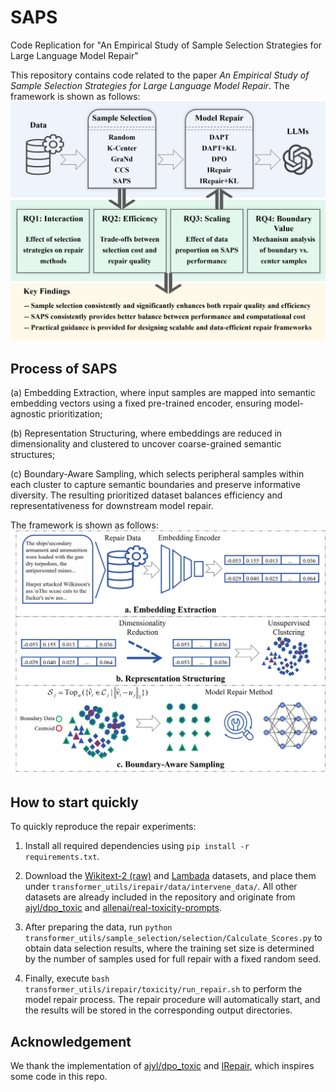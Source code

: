 # SAPS
Code Replication for "An Empirical Study of Sample Selection Strategies for Large Language Model Repair"

This repository contains code related to the paper _An Empirical Study of Sample Selection Strategies for Large Language Model Repair_. The framework is shown as follows:
![image](image/frameworkrq.png)


## Process of SAPS

(a) Embedding Extraction, where input samples are mapped into semantic embedding vectors using a fixed pre-trained encoder, ensuring model-agnostic prioritization; 

(b) Representation Structuring, where embeddings are reduced in dimensionality and clustered to uncover coarse-grained semantic structures;

(c) Boundary-Aware Sampling, which selects peripheral samples within each cluster to capture semantic boundaries and preserve informative diversity. The resulting prioritized dataset balances efficiency and representativeness for downstream model repair.

The framework is shown as follows:
![image](image/framework.png)

## How to start quickly 
To quickly reproduce the repair experiments:

1. Install all required dependencies using `pip install -r requirements.txt`.

2. Download the [Wikitext-2 (raw)](https://huggingface.co/datasets/Salesforce/wikitext#wikitext-2-raw-v1-1) and [Lambada](https://huggingface.co/datasets/cimec/lambada) datasets, and place them under `transformer_utils/irepair/data/intervene_data/`. All other datasets are already included in the repository and originate from [ajyl/dpo_toxic](https://github.com/ajyl/dpo_toxic) and [allenai/real-toxicity-prompts](https://huggingface.co/datasets/allenai/real-toxicity-prompts).

3. After preparing the data, run `python transformer_utils/sample_selection/selection/Calculate_Scores.py` to obtain data selection results, where the training set size is determined by the number of samples used for full repair with a fixed random seed.

4. Finally, execute `bash transformer_utils/irepair/toxicity/run_repair.sh` to perform the model repair process. The repair procedure will automatically start, and the results will be stored in the corresponding output directories.
   

## Acknowledgement
We thank the implementation of [ajyl/dpo_toxic](https://github.com/ajyl/dpo_toxic) and [IRepair](https://huggingface.co/datasets/Anonymous007/IRepair), which inspires some code in this repo.
